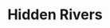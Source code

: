 ---
pid: ls39
title: Hidden Rivers
location_transcription: Near Grays Ferry Bridge
coordinates: "[-75.204293216177, 39.941170052817]"
zipcode: '19145'
gen_neighborhood: South Philadelphia
neighborhood: Passyunk
outside_phl: 
age: '36'
age_range: 30-39
instagram: 
image_file_name: ls_39.jpg
proposal_transcription: Floor map of paved over waterways. Creeks and tributaries
  of the rivers.
topic: Environment,History,Sustainability
topic_summary: 0, 0, 0, 0
type: 2D,Space,Historical Marker,Street
keywords_other: water, rivers, waterway
credit: John Ludis
image_labels: 
twitter: 
facebook: 
permalink: "/monuments/ls39/"
layout: item-page
---